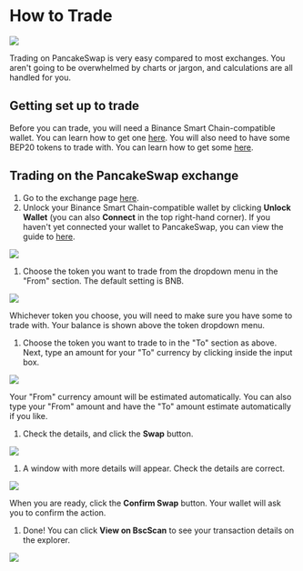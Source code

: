# How to Trade

![](https://gblobscdn.gitbook.com/assets%2F-MHREX7DHcljbY5IkjgJ%2F-MbGTDNZ6xd3_Q-qSEP5%2F-MbJrtV8omsjXXwufnUu%2Fdocs%20masthead%20%285%29.png?alt=media&token=3ef94369-2269-42fa-b2f3-e60394054b34)

Trading on PancakeSwap is very easy compared to most exchanges. You aren't going to be overwhelmed by charts or jargon, and calculations are all handled for you.

## Getting set up to trade <a id="getting-set-up-to-trade"></a>

Before you can trade, you will need a Binance Smart Chain-compatible wallet. You can learn how to get one [here](../../get-started-1/create-a-wallet-1.md). You will also need to have some BEP20 tokens to trade with. You can learn how to get some [here](../../get-started-1/get-bep20-tokens-1.md).

## Trading on the PancakeSwap exchange <a id="trading-on-the-pancakeswap-exchange"></a>

1. Go to the exchange page [here](https://exchange.pancakeswap.finance/#/swap).
2. Unlock your Binance Smart Chain-compatible wallet by clicking **Unlock Wallet** \(you can also **Connect** in the top right-hand corner\). If you haven't yet connected your wallet to PancakeSwap, you can view the guide to [here](../../get-started-1/connect-your-wallet-to-pancakeswap-1.md).

![](https://gblobscdn.gitbook.com/assets%2F-MHREX7DHcljbY5IkjgJ%2F-M_x-4n1tMKitW-VGfmY%2F-M_xTw4wFN4vQcWbR3y0%2Fimage.png?alt=media&token=5611427b-88d9-4026-9702-bd6eae84faad)

1. Choose the token you want to trade from the dropdown menu in the "From" section. The default setting is BNB.

![](https://gblobscdn.gitbook.com/assets%2F-MHREX7DHcljbY5IkjgJ%2F-M_x-4n1tMKitW-VGfmY%2F-M_xUjQjyqiLOYXdAQm9%2Fimage.png?alt=media&token=b70f6d13-b7bd-407f-af75-a2140ab462ce)

Whichever token you choose, you will need to make sure you have some to trade with. Your balance is shown above the token dropdown menu.

1. Choose the token you want to trade to in the "To" section as above. Next, type an amount for your "To" currency by clicking inside the input box.

![](https://gblobscdn.gitbook.com/assets%2F-MHREX7DHcljbY5IkjgJ%2F-M_x-4n1tMKitW-VGfmY%2F-M_xZGVtHr2BXBNnKm0F%2Fimage.png?alt=media&token=4c66bc10-e05b-407f-91e5-b22f33e9f2bd)

Your "From" currency amount will be estimated automatically. You can also type your "From" amount and have the "To" amount estimate automatically if you like.

1. Check the details, and click the **Swap** button.

![](https://gblobscdn.gitbook.com/assets%2F-MHREX7DHcljbY5IkjgJ%2F-M_x-4n1tMKitW-VGfmY%2F-M_xZnKtxkjzof6akqYD%2Fimage.png?alt=media&token=8fd717eb-e686-433b-9f5c-8d77753d6c43)

1. A window with more details will appear. Check the details are correct.

![](https://gblobscdn.gitbook.com/assets%2F-MHREX7DHcljbY5IkjgJ%2F-M_x-4n1tMKitW-VGfmY%2F-M_x_2KJnmJ1JiYbXlUr%2Fimage.png?alt=media&token=cd8c5a4d-d8e1-4e07-855b-7b4fef9415a1)

When you are ready, click the **Confirm Swap** button. Your wallet will ask you to confirm the action.

1. Done! You can click **View on BscScan** to see your transaction details on the explorer.

![](https://gblobscdn.gitbook.com/assets%2F-MHREX7DHcljbY5IkjgJ%2F-M_x-4n1tMKitW-VGfmY%2F-M_xb2cdrJGgJYhOQMf6%2Fimage.png?alt=media&token=4f22356d-ae4d-4975-a4ac-76c3c550d8d8)

​

